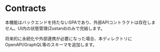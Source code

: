 # Contracts

本機能はバックエンドを持たないSPAであり、外部APIコントラクトは存在しません。UI内の状態管理(Zustand)のみで完結します。

将来的に永続化や外部連携が必要になった場合、本ディレクトリにOpenAPI/GraphQL等のスキーマを追加します。
